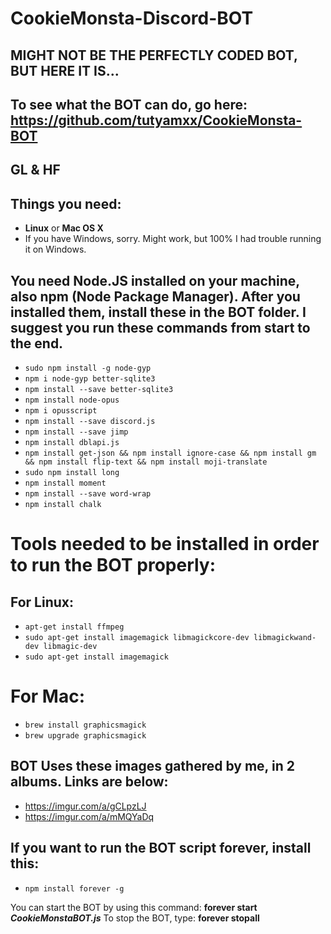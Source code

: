 # CookieMonsta-Discord-BOT

## MIGHT NOT BE THE PERFECTLY CODED BOT, BUT HERE IT IS...
## To see what the BOT can do, go here: https://github.com/tutyamxx/CookieMonsta-BOT
## GL & HF
## Things you need:

* **Linux** or **Mac OS X**
* If you have Windows, sorry. Might work, but 100% I had trouble running it on Windows.


## You need Node.JS installed on your machine, also npm (Node Package Manager). After you installed them, install these in the BOT folder. I suggest you run these commands from start to the end.

* `sudo npm install -g node-gyp`
* `npm i node-gyp better-sqlite3`
* `npm install --save better-sqlite3`
* `npm install node-opus`
* `npm i opusscript`
* `npm install --save discord.js`
* `npm install --save jimp`
* `npm install dblapi.js`
* `npm install get-json && npm install ignore-case && npm install gm && npm install flip-text && npm install moji-translate`
* `sudo npm install long`
* `npm install moment`
* `npm install --save word-wrap`
* `npm install chalk`

# Tools needed to be installed in order to run the BOT properly:

## For Linux:
* `apt-get install ffmpeg`
* `sudo apt-get install imagemagick libmagickcore-dev libmagickwand-dev libmagic-dev`
* `sudo apt-get install imagemagick`

# For Mac:
* `brew install graphicsmagick`
* `brew upgrade graphicsmagick`

## BOT Uses these images gathered by me, in 2 albums. Links are below:

* https://imgur.com/a/gCLpzLJ
* https://imgur.com/a/mMQYaDq 

## If you want to run the BOT script forever, install this:

* `npm install forever -g`

You can start the BOT by using this command: **forever start** ***CookieMonstaBOT.js***
To stop the BOT, type: **forever stopall**
